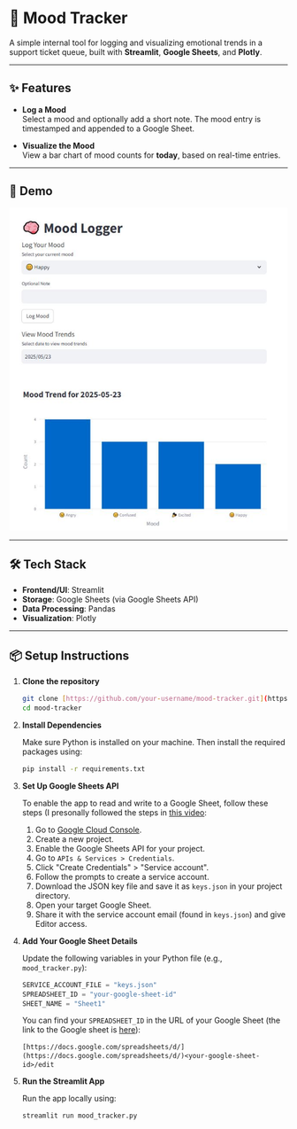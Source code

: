# 🧠 Mood Tracker

A simple internal tool for logging and visualizing emotional trends in a support ticket queue, built with **Streamlit**, **Google Sheets**, and **Plotly**.

---

## ✨ Features

- **Log a Mood**  
  Select a mood and optionally add a short note. The mood entry is timestamped and appended to a Google Sheet.

- **Visualize the Mood**  
  View a bar chart of mood counts for **today**, based on real-time entries.

---

## 🚀 Demo

<p align="center">
  <img src="demo mood tracker.JPG" width="600" alt="Mood Tracker Demo">
</p>

---

## 🛠️ Tech Stack

- **Frontend/UI**: Streamlit
- **Storage**: Google Sheets (via Google Sheets API)
- **Data Processing**: Pandas
- **Visualization**: Plotly

---

## 📦 Setup Instructions

1.  **Clone the repository**

    ```bash
    git clone [https://github.com/your-username/mood-tracker.git](https://github.com/your-username/mood-tracker.git)
    cd mood-tracker
    ```

2.  **Install Dependencies**

    Make sure Python is installed on your machine. Then install the required packages using:

    ```bash
    pip install -r requirements.txt
    ```

3.  **Set Up Google Sheets API**

    To enable the app to read and write to a Google Sheet, follow these steps (I presonally followed the steps in [this video](https://www.youtube.com/watch?v=4ssigWmExak&t=819s):

    1.  Go to [Google Cloud Console](https://console.cloud.google.com/).
    2.  Create a new project.
    3.  Enable the Google Sheets API for your project.
    4.  Go to `APIs & Services > Credentials`.
    5.  Click "Create Credentials" > "Service account".
    6.  Follow the prompts to create a service account.
    7.  Download the JSON key file and save it as `keys.json` in your project directory.
    8.  Open your target Google Sheet.
    9.  Share it with the service account email (found in `keys.json`) and give Editor access.

4.  **Add Your Google Sheet Details**

    Update the following variables in your Python file (e.g., `mood_tracker.py`):

    ```python
    SERVICE_ACCOUNT_FILE = "keys.json"
    SPREADSHEET_ID = "your-google-sheet-id"
    SHEET_NAME = "Sheet1"
    ```

    You can find your `SPREADSHEET_ID` in the URL of your Google Sheet (the link to the Google sheet is [here](https://docs.google.com/spreadsheets/d/1SpI4BViAP7pQ8LgHPqjMtSzi7QjRVE-LETCPQMpmBRk/edit?gid=0#gid=0)):

    ```
    [https://docs.google.com/spreadsheets/d/](https://docs.google.com/spreadsheets/d/)<your-google-sheet-id>/edit
    ```

5.  **Run the Streamlit App**

    Run the app locally using:

    ```bash
    streamlit run mood_tracker.py
    ```
